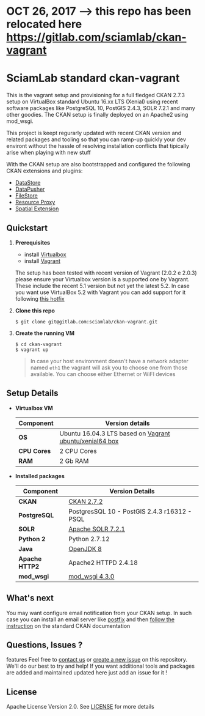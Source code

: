 #
# OCT 26, 2017 --> this repo has been relocated here https://gitlab.com/sciamlab/ckan-vagrant
#
# SciamLab standard ckan-vagrant

This is the vagrant setup and provisioning for a full fledged CKAN 2.7.3 setup on VirtualBox standard Ubuntu 16.xx LTS (Xenial) using recent software packages like PostgreSQL 10, PostGIS 2.4.3, SOLR 7.2.1 and many other goodies. The CKAN setup is finally deployed on an Apache2 using mod_wsgi.

This project is keept regurarly updated with recent CKAN version and related packages and tooling so that you can ramp-up quickly your dev environt without the hassle of resolving installation conflicts that tipically arise when playing with new stuff  

With the CKAN setup are also bootstrapped and configured the following CKAN extensions and plugins:
  * [DataStore](http://docs.ckan.org/en/latest/maintaining/datastore.html)
  * [DataPusher](http://docs.ckan.org/projects/datapusher/en/latest/)
  * [FileStore](http://docs.ckan.org/en/latest/maintaining/filestore.html)
  * [Resource Proxy](http://docs.ckan.org/en/latest/maintaining/data-viewer.html#resource-proxy)
  * [Spatial Extension](https://github.com/ckan/ckanext-spatial) 

## Quickstart

1. **Prerequisites**
    * install [Virtualbox](https://www.virtualbox.org/wiki/Downloads)
    * install [Vagrant](https://www.vagrantup.com/intro/getting-started/install.html)

    The setup has been tested with recent version of Vagrant (2.0.2 e 2.0.3)
    please ensure your Virtualbox version is a supported one by Vagrant. These include the recent 5.1 version but not yet the latest 5.2.
    In case you want use VirtualBox 5.2 with Vagrant you can add support for it following [this hotfix](https://github.com/hashicorp/vagrant/issues/9090#issuecomment-338084000)

2. **Clone this repo**

	```shell
	$ git clone git@gitlab.com:sciamlab/ckan-vagrant.git
	```
3. **Create the running VM**

	```shell
	$ cd ckan-vagrant
	$ vagrant up
	```
	> In case your host environment doesn't have a network adapter named `eth1` the vagrant will ask you to choose one from those available. You can choose either Ethernet or WiFI devices


## Setup Details

* **Virtualbox VM**

	| **Component**       | **Version details**                                                                                          |
	|---------------------|--------------------------------------------------------------------------------------------------------------|
	| **OS**              | Ubuntu 16.04.3 LTS based on [Vagrant ubuntu/xenial64 box](https://atlas.hashicorp.com/ubuntu/boxes/xenial64) | 
	| **CPU Cores**       | 2 CPU Cores                                                                                                  |
	| **RAM**             | 2 Gb RAM                                                                                                     |


* **Installed packages**

	| **Component**    | **Version Details**                                                 |
	|------------------|---------------------------------------------------------------------|
	| **CKAN**         | [CKAN 2.7.2](https://github.com/ckan/ckan)                          |
	| **PostgreSQL**   | PostgresSQL 10 - PostGIS 2.4.3 r16312 - PSQL      		              |
	| **SOLR**         | [Apache SOLR 7.2.1](https://lucene.apache.org/solr/)                |
	| **Python 2**     | Python 2.7.12                                                       |
	| **Java**         | [OpenJDK 8](http://openjdk.java.net/)                               |
	| **Apache HTTP2** | Apache2 HTTPD 2.4.18                                                |
	| **mod_wsgi**     | [mod_wsgi 4.3.0](https://github.com/GrahamDumpleton/mod_wsgi)       |


## What's next
You may want configure email notification from your CKAN setup. In such case you can install an email server like [postfix]() and then [follow the instruction](http://docs.ckan.org/en/latest/maintaining/email-notifications.html) on the standard CKAN documentation

## Questions, Issues ?
features Feel free to [contact us](https://www.sciamlab.com/contact) or [create a new issue](issues/new) on this repository. We'll do our best to try and help!
If you want additional tools and packages are added and maintained updated here just add an issue for it !

## License
Apache License Version 2.0. See [LICENSE](LICENSE) for more details
